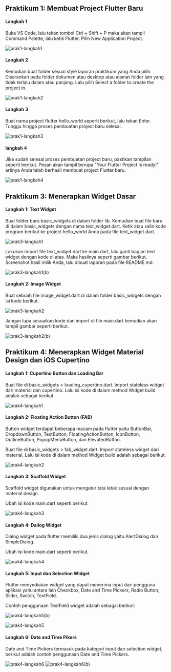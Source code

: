 ## Praktikum 1: Membuat Project Flutter Baru

#### Langkah 1

Buka VS Code, lalu tekan tombol Ctrl + Shift + P maka akan tampil Command Palette, lalu ketik Flutter. Pilih New Application Project.

![prak1-langkah1](https://github.com/FarhanDwiPramana/2141720125-mobile-2023/assets/121709293/422af4bc-fca5-4424-b7b9-25eaf5a21129)

#### Langkah 2

Kemudian buat folder sesuai style laporan praktikum yang Anda pilih. Disarankan pada folder dokumen atau desktop atau alamat folder lain yang tidak terlalu dalam atau panjang. Lalu pilih Select a folder to create the project in.

![prak1-langkah2](https://github.com/FarhanDwiPramana/2141720125-mobile-2023/assets/121709293/4335415b-3671-445d-8675-af8953b5a484)

#### Langkah 3

Buat nama project flutter hello_world seperti berikut, lalu tekan Enter. Tunggu hingga proses pembuatan project baru selesai.

![prak1-langkah3](https://github.com/FarhanDwiPramana/2141720125-mobile-2023/assets/121709293/c5621d54-535f-4c98-99c7-ae05e36812f8)

#### langkah 4

Jika sudah selesai proses pembuatan project baru, pastikan tampilan seperti berikut. Pesan akan tampil berupa "Your Flutter Project is ready!" artinya Anda telah berhasil membuat project Flutter baru.

![prak1-langkah4](https://github.com/FarhanDwiPramana/2141720125-mobile-2023/assets/121709293/7065b29c-551d-438a-a38c-1a4023ca910c)

## Praktikum 3: Menerapkan Widget Dasar

#### Langkah 1: Text Widget

Buat folder baru basic_widgets di dalam folder lib. Kemudian buat file baru di dalam basic_widgets dengan nama text_widget.dart. Ketik atau salin kode program berikut ke project hello_world Anda pada file text_widget.dart.

![prak3-langkah1](https://github.com/FarhanDwiPramana/2141720125-mobile-2023/assets/121709293/4b6e2e23-8b62-413f-924d-0bb9693bbb0d)

Lakukan import file text_widget.dart ke main.dart, lalu ganti bagian text widget dengan kode di atas. Maka hasilnya seperti gambar berikut. Screenshot hasil milik Anda, lalu dibuat laporan pada file README.md.

![prak3-langkah1(b)](https://github.com/FarhanDwiPramana/2141720125-mobile-2023/assets/121709293/5719424e-7b9f-479d-be72-a75c4d615a4c)

#### Langkah 2: Image Widget

Buat sebuah file image_widget.dart di dalam folder basic_widgets dengan isi kode berikut.

![prak3-langkah2](https://github.com/FarhanDwiPramana/2141720125-mobile-2023/assets/121709293/51765921-31d7-4227-bd06-d1b5390f40d5)

Jangan lupa sesuaikan kode dan import di file main.dart kemudian akan tampil gambar seperti berikut.

![prak3-langkah2(b)](https://github.com/FarhanDwiPramana/2141720125-mobile-2023/assets/121709293/89fdbaa5-0bef-47e4-80e9-36e0a8236849)

## Praktikum 4: Menerapkan Widget Material Design dan iOS Cupertino

#### Langkah 1: Cupertino Button dan Loading Bar

Buat file di basic_widgets > loading_cupertino.dart. Import stateless widget dari material dan cupertino. Lalu isi kode di dalam method Widget build adalah sebagai berikut.

![prak4-langkah1](https://github.com/FarhanDwiPramana/2141720125-mobile-2023/assets/121709293/ddc828d6-63ed-46e8-8773-56709f061572)

#### Langkah 2: Floating Action Button (FAB)

Button widget terdapat beberapa macam pada flutter yaitu ButtonBar, DropdownButton, TextButton, FloatingActionButton, IconButton, OutlineButton, PopupMenuButton, dan ElevatedButton.

Buat file di basic_widgets > fab_widget.dart. Import stateless widget dari material. Lalu isi kode di dalam method Widget build adalah sebagai berikut.

![prak4-langkah2](https://github.com/FarhanDwiPramana/2141720125-mobile-2023/assets/121709293/55d28624-11bc-4fda-ba6a-28bef9798b72)

#### Langkah 3: Scaffold Widget

Scaffold widget digunakan untuk mengatur tata letak sesuai dengan material design.

Ubah isi kode main.dart seperti berikut.

![prak4-langkah3](https://github.com/FarhanDwiPramana/2141720125-mobile-2023/assets/121709293/a03b708e-222d-4132-b4e2-5bbd51d35057)

#### Langkah 4: Dailog Widget

Dialog widget pada flutter memiliki dua jenis dialog yaitu AlertDialog dan SimpleDialog.

Ubah isi kode main.dart seperti berikut.

![prak4-langkah4](https://github.com/FarhanDwiPramana/2141720125-mobile-2023/assets/121709293/2baf0ac4-d302-450e-bbaf-5ffe2c53ab86)

#### Langkah 5: Input dan Selection Widget

Flutter menyediakan widget yang dapat menerima input dari pengguna aplikasi yaitu antara lain Checkbox, Date and Time Pickers, Radio Button, Slider, Switch, TextField.

Contoh penggunaan TextField widget adalah sebagai berikut:

![prak4-langkah5(b)](https://github.com/FarhanDwiPramana/2141720125-mobile-2023/assets/121709293/80c627c1-aaf9-4df6-9a8f-4aeaae5a6b8a)

![prak4-langkah5](https://github.com/FarhanDwiPramana/2141720125-mobile-2023/assets/121709293/029cab49-ea6c-4210-9cd6-5522e59d3f44)

#### Langkah 6: Date and Time Pikers

Date and Time Pickers termasuk pada kategori input dan selection widget, berikut adalah contoh penggunaan Date and Time Pickers.

![prak4-langkah6](https://github.com/FarhanDwiPramana/2141720125-mobile-2023/assets/121709293/92f6f340-e159-4e14-9f02-e361918fc139)
![prak4-langkah6(b)](https://github.com/FarhanDwiPramana/2141720125-mobile-2023/assets/121709293/349cd030-159a-4401-8dfa-11ec4936e8c8)
